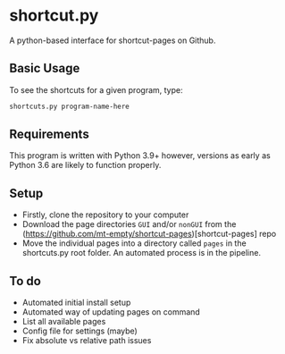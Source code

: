 # shortcut.py
A python-based interface for shortcut-pages on Github.

## Basic Usage
To see the shortcuts for a given program, type:
```bash
shortcuts.py program-name-here
```

## Requirements
This program is written with Python 3.9+ however, versions as early as Python 3.6 are likely to function properly.

## Setup
- Firstly, clone the repository to your computer
- Download the page directories `GUI` and/or `nonGUI` from the (https://github.com/mt-empty/shortcut-pages)[shortcut-pages] repo
- Move the individual pages into a directory called `pages` in the shortcuts.py root folder.
An automated process is in the pipeline.

## To do
- Automated initial install setup
- Automated way of updating pages on command
- List all available pages
- Config file for settings (maybe)
- Fix absolute vs relative path issues

